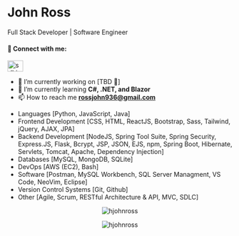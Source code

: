 <h1>John Ross</h1>

<p>Full Stack Developer | Software Engineer</p>

<h4>💬 Connect with me:</h4>
<p>
  <a href="https://linkedin.com/in/hjohnross" target="blank"><img align="center" src="https://raw.githubusercontent.com/rahuldkjain/github-profile-readme-generator/master/src/images/icons/Social/linked-in-alt.svg" alt="sdhightower" height="25" width="35" /></a>
</p>

- 🔭 I’m currently working on [TBD 🦎]
- 🌱 I’m currently learning **C#, .NET, and Blazor**
- 📫 How to reach me **rossjohn936@gmail.com**  
<ul>
  <li>Languages [Python, JavaScript, Java]</li>
  <li>Frontend Development [CSS, HTML, ReactJS, Bootstrap, Sass, Tailwind, jQuery, AJAX, JPA]</li>
  <li>Backend Development [NodeJS, Spring Tool Suite, Spring Security, Express.JS, Flask, Bcrypt, JSP, JSON, EJS, npm, Spring Boot, Hibernate, Servlets, Tomcat, Apache, Dependency Injection]</li> 
  <li>Databases [MySQL, MongoDB, SQLite]</li>
  <li>DevOps [AWS (EC2), Bash]</li>
  <li>Software [Postman, MySQL Workbench, SQL Server Managment, VS Code, NeoVim, Eclipse]</li>
  <li>Version Control Systems [Git, Github]</li>
  <li>Other [Agile, Scrum, RESTful Architecture & API, MVC, SDLC]</li>
</ul>

<p align="center"><img src="https://github-readme-stats.vercel.app/api/top-langs/?username=hjohnross&theme=onedark" alt="hjohnross"/></p>

<p align="center"><img src="https://github-readme-streak-stats.herokuapp.com/?user=hjohnross&theme=onedark" alt="hjohnross" /></p>

